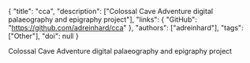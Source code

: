 {
  "title": "cca",
  "description": ["Colossal Cave Adventure digital palaeography and epigraphy project"],
  "links": {
    "GitHub": "https://github.com/adreinhard/cca"
  },
  "authors": ["adreinhard"],
  "tags": ["Other"],
  "doi": null
}

<!-- Generated by csv2md.R – do not edit by hand -->

Colossal Cave Adventure digital palaeography and epigraphy project